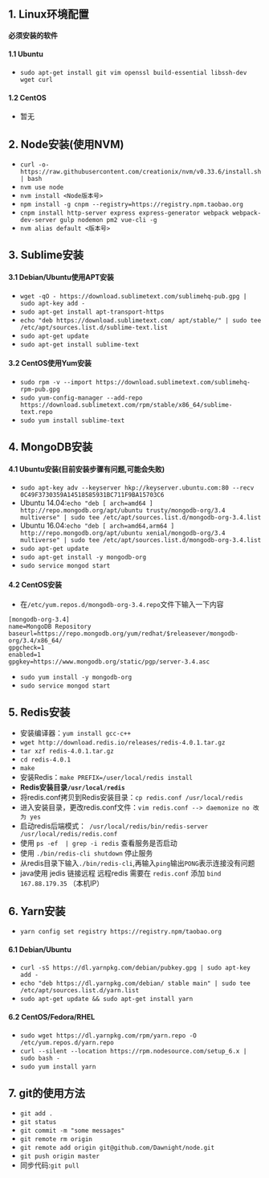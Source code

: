 ## 1. Linux环境配置
**必须安装的软件**
#### 1.1 Ubuntu
+ `sudo apt-get install git vim openssl build-essential libssh-dev wget curl`
#### 1.2 CentOS
+ 暂无

## 2. Node安装(使用NVM)
+ `curl -o- https://raw.githubusercontent.com/creationix/nvm/v0.33.6/install.sh | bash`
+ `nvm use node`
+ `nvm install <Node版本号>`
+ `npm install -g cnpm --registry=https://registry.npm.taobao.org`
+ `cnpm install http-server express express-generator webpack webpack-dev-server gulp nodemon pm2 vue-cli -g`
+ `nvm alias default <版本号>`

## 3. Sublime安装
#### 3.1 Debian/Ubuntu使用APT安装
+ `wget -qO - https://download.sublimetext.com/sublimehq-pub.gpg | sudo apt-key add -`
+ `sudo apt-get install apt-transport-https`
+ `echo "deb https://download.sublimetext.com/ apt/stable/" | sudo tee /etc/apt/sources.list.d/sublime-text.list`
+ `sudo apt-get update`
+ `sudo apt-get install sublime-text`
#### 3.2 CentOS使用Yum安装
+ `sudo rpm -v --import https://download.sublimetext.com/sublimehq-rpm-pub.gpg`
+ `sudo yum-config-manager --add-repo https://download.sublimetext.com/rpm/stable/x86_64/sublime-text.repo`
+ `sudo yum install sublime-text`

## 4. MongoDB安装
#### 4.1 Ubuntu安装(目前安装步骤有问题,可能会失败)
+ `sudo apt-key adv --keyserver hkp://keyserver.ubuntu.com:80 --recv 0C49F3730359A14518585931BC711F9BA15703C6`
+ Ubuntu 14.04:`echo "deb [ arch=amd64 ] http://repo.mongodb.org/apt/ubuntu trusty/mongodb-org/3.4 multiverse" | sudo tee /etc/apt/sources.list.d/mongodb-org-3.4.list`
+ Ubuntu 16.04:`echo "deb [ arch=amd64,arm64 ] http://repo.mongodb.org/apt/ubuntu xenial/mongodb-org/3.4 multiverse" | sudo tee /etc/apt/sources.list.d/mongodb-org-3.4.list`
+ `sudo apt-get update`
+ `sudo apt-get install -y mongodb-org`
+ `sudo service mongod start`

#### 4.2 CentOS安装
+  在`/etc/yum.repos.d/mongodb-org-3.4.repo`文件下输入一下内容
```
[mongodb-org-3.4]
name=MongoDB Repository
baseurl=https://repo.mongodb.org/yum/redhat/$releasever/mongodb-org/3.4/x86_64/
gpgcheck=1
enabled=1
gpgkey=https://www.mongodb.org/static/pgp/server-3.4.asc
```
+ `sudo yum install -y mongodb-org`
+ `sudo service mongod start`

## 5. Redis安装
+ 安装编译器：`yum install gcc-c++`
+ `wget http://download.redis.io/releases/redis-4.0.1.tar.gz`
+ `tar xzf redis-4.0.1.tar.gz`
+ `cd redis-4.0.1`
+ `make`
+ 安装Redis：`make PREFIX=/user/local/redis install`
+ **Redis安装目录`/usr/local/redis`**
+ 将redis.conf拷贝到Redis安装目录：`cp redis.conf /usr/local/redis`
+ 进入安装目录，更改redis.conf文件：`vim redis.conf --> daemonize no 改为 yes`
+ 启动redis后端模式：` /usr/local/redis/bin/redis-server /usr/local/redis/redis.conf`
+ 使用 `ps -ef  | grep -i redis` 查看服务是否启动
+ 使用 `./bin/redis-cli shutdown` 停止服务
+ 从redis目录下输入`./bin/redis-cli`,再输入`ping`输出`PONG`表示连接没有问题
+  java使用 jedis 链接远程 远程redis 需要在 `redis.conf` 添加 `bind 167.88.179.35` （本机IP）

## 6. Yarn安装
+ `yarn config set registry https://registry.npm/taobao.org`
#### 6.1 Debian/Ubuntu
+ `curl -sS https://dl.yarnpkg.com/debian/pubkey.gpg | sudo apt-key add -`
+ `echo "deb https://dl.yarnpkg.com/debian/ stable main" | sudo tee /etc/apt/sources.list.d/yarn.list`
+ `sudo apt-get update && sudo apt-get install yarn`

#### 6.2 CentOS/Fedora/RHEL
+ `sudo wget https://dl.yarnpkg.com/rpm/yarn.repo -O /etc/yum.repos.d/yarn.repo`
+ `curl --silent --location https://rpm.nodesource.com/setup_6.x | sudo bash -`
+ `sudo yum install yarn`

## 7. git的使用方法
+ `git add .`
+ `git status`
+ `git commit -m "some messages"`
+ `git remote rm origin`
+ `git remote add origin git@github.com/Dawnight/node.git`
+ `git push origin master`
+ 同步代码:`git pull`
